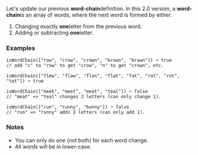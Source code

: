 Let's update our previous **word-chain**definition. In this 2.0 version, a **word-chain**is an array of words, where the next word is formed by either:

1.  Changing exactly **one**letter from the previous word.
2.  Adding or subtracting **one**letter.


### Examples ###
    isWordChain(["row", "crow", "crown", "brown", "brawn"]) ➞ true
    // add "c" to "row" to get "crow", "n" to get "crown", etc.

    isWordChain(["flew", "flaw", "flan", "flat", "fat", "rat", "rot", "tot"]) ➞ true

    isWordChain(["meek", "meet", "meat", "teal"]) ➞ false
    // "meat" => "teal" changes 2 letters (can only change 1).

    isWordChain(["run", "runny", "bunny"]) ➞ false
    // "run" => "runny" adds 2 letters (can only add 1).


### Notes ###
*   You can only do one (not both) for each word change.
*   All words will be in lower-case.